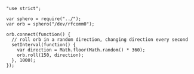     "use strict";

    var sphero = require("../");
    var orb = sphero("/dev/rfcomm0");

    orb.connect(function() {
      // roll orb in a random direction, changing direction every second
      setInterval(function() {
        var direction = Math.floor(Math.random() * 360);
        orb.roll(150, direction);
      }, 1000);
    });
